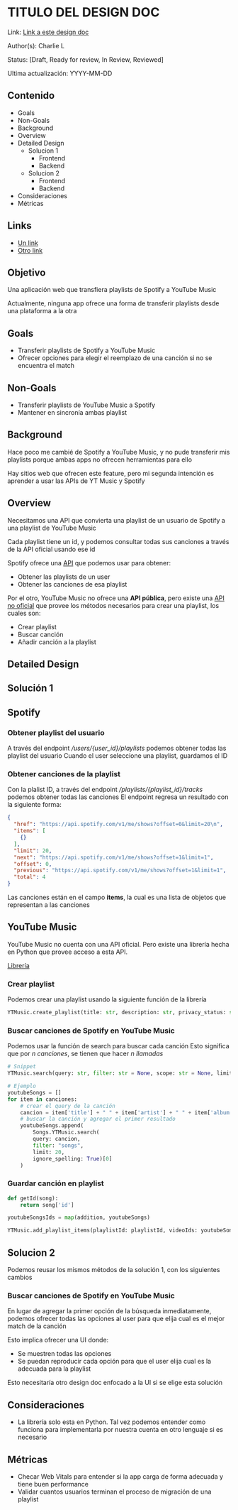 # TITULO DEL DESIGN DOC
Link: [Link a este design doc](#)

Author(s): Charlie L

Status: [Draft, Ready for review, In Review, Reviewed]

Ultima actualización: YYYY-MM-DD

## Contenido
- Goals
- Non-Goals
- Background
- Overview
- Detailed Design
  - Solucion 1
    - Frontend
    - Backend
  - Solucion 2
    - Frontend
    - Backend
- Consideraciones
- Métricas

## Links
- [Un link](#)
- [Otro link](#)

## Objetivo
Una aplicación web que transfiera playlists de Spotify a YouTube Music

Actualmente, ninguna app ofrece una forma de transferir playlists desde una plataforma a la otra

## Goals
- Transferir playlists de Spotify a YouTube Music
- Ofrecer opciones para elegir el reemplazo de una canción si no se encuentra el match
## Non-Goals
- Transferir playlists de YouTube Music a Spotify
- Mantener en sincronía ambas playlist

## Background
Hace poco me cambié de Spotify a YouTube Music, y no pude transferir mis playlists porque ambas apps no ofrecen herramientas para ello

Hay sitios web que ofrecen este feature, pero mi segunda intención es aprender a usar las APIs de YT Music y Spotify

## Overview
Necesitamos una API que convierta una playlist de un usuario de Spotify a una playlist de YouTube Music

Cada playlist tiene un id, y podemos consultar todas sus canciones a través de la API oficial usando ese id

Spotify ofrece una [API](https://developer.spotify.com/documentation/web-api/reference/#/operations/get-list-users-playlists) que podemos usar para obtener:
- Obtener las playlists de un user
- Obtener las canciones de esa playlist

Por el otro, YouTube Music no ofrece una **API pública**, pero existe una [API no oficial](https://ytmusicapi.readthedocs.io/en/latest/) que provee los métodos necesarios para crear una playlist, los cuales son:
- Crear playlist
- Buscar canción
- Añadir canción a la playlist

## Detailed Design

## Solución 1

## Spotify
### Obtener playlist del usuario
A través del endpoint */users/{user_id}/playlists* podemos obtener todas las playlist del usuario
Cuando el user seleccione una playlist, guardamos el ID

### Obtener canciones de la playlist
Con la plalist ID, a través del endpoint */playlists/{playlist_id}/tracks* podemos obtener todas las canciones
El endpoint regresa un resultado con la siguiente forma:
```json
{
  "href": "https://api.spotify.com/v1/me/shows?offset=0&limit=20\n",
  "items": [
    {}
  ],
  "limit": 20,
  "next": "https://api.spotify.com/v1/me/shows?offset=1&limit=1",
  "offset": 0,
  "previous": "https://api.spotify.com/v1/me/shows?offset=1&limit=1",
  "total": 4
}
```
Las canciones están en el campo **items**, la cual es una lista de objetos que representan a las canciones

## YouTube Music
YouTube Music no cuenta con una API oficial. Pero existe una librería hecha en Python que provee acceso a esta API.

[Librería](https://ytmusicapi.readthedocs.io/en/latest/)

### Crear playlist
Podemos crear una playlist usando la siguiente función de la librería

```python
YTMusic.create_playlist(title: str, description: str, privacy_status: str = 'PRIVATE', video_ids: List[T] = None, source_playlist: str = None) → Union[str, Dict[KT, VT]]
```

### Buscar canciones de Spotify en YouTube Music
Podemos usar la función de search para buscar cada canción
Esto significa que por *n canciones*, se tienen que hacer *n llamadas*

```python
# Snippet
YTMusic.search(query: str, filter: str = None, scope: str = None, limit: int = 20, ignore_spelling: bool = False) → List[Dict[KT, VT]]
```

```python
# Ejemplo
youtubeSongs = []
for item in canciones:
    # crear el query de la canción
    cancion = item['title'] + " " + item['artist'] + " " + item['album']
    # buscar la canción y agregar el primer resultado
    youtubeSongs.append(
        Songs.YTMusic.search(
        query: cancion,
        filter: "songs",
        limit: 20,
        ignore_spelling: True)[0]
    )
```

### Guardar canción en playlist

```python
def getId(song):
    return song['id']

youtubeSongsIds = map(addition, youtubeSongs)

YTMusic.add_playlist_items(playlistId: playlistId, videoIds: youtubeSongsIds, source_playlist: None, duplicates: False)
```

## Solucion 2
Podemos reusar los mismos métodos de la solución 1, con los siguientes cambios

### Buscar canciones de Spotify en YouTube Music
En lugar de agregar la primer opción de la búsqueda inmediatamente, podemos ofrecer todas las opciones al user para que elija cual es el mejor match de la canción

Esto implica ofrecer una UI donde:
- Se muestren todas las opciones
- Se puedan reproducir cada opción para que el user elija cual es la adecuada para la playlist

Esto necesitaría otro design doc enfocado a la UI si se elige esta solución

## Consideraciones
- La librería solo esta en Python. Tal vez podemos entender como funciona para implementarla por nuestra cuenta en otro lenguaje si es necesario

## Métricas
- Checar Web Vitals para entender si la app carga de forma adecuada y tiene buen performance
- Validar cuantos usuarios terminan el proceso de migración de una playlist